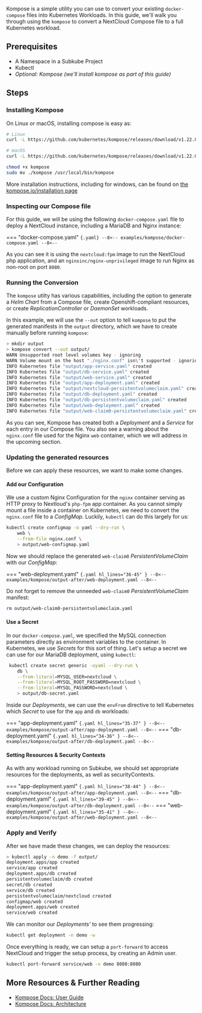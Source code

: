 Kompose is a simple utility you can use to convert your existing `docker-compose`
files into Kubernetes Workloads. In this guide, we'll walk you through using the
`kompose` to convert a NextCloud Compose file to a full Kubernetes workload.


## Prerequisites

- A Namespace in a Subkube Project
- Kubectl
- _Optional: Kompose (we'll install kompose as part of this guide)_


## Steps

### Installing Kompose

On Linux or macOS, installing compose is easy as:

``` sh
# Linux
curl -L https://github.com/kubernetes/kompose/releases/download/v1.22.0/kompose-linux-amd64 -o kompose

# macOS
curl -L https://github.com/kubernetes/kompose/releases/download/v1.22.0/kompose-darwin-amd64 -o kompose

chmod +x kompose
sudo mv ./kompose /usr/local/bin/kompose
```

More installation instructions, including for windows, can be found on
[the kompose.io/installation page](https://kompose.io/installation/)


### Inspecting our Compose file

For this guide, we will be using the following `docker-compose.yaml` file to
deploy a NextCloud instance, including a MariaDB and Nginx instance:

=== "docker-compose.yaml"
    ``` {.yaml}
    --8<--
    examples/kompose/docker-compose.yaml
    --8<--
    ```

As you can see it is using the `nextcloud:fpm` image to run the NextCloud php
application, and an `nginxinc/nginx-unprivileged` image to run Nginx as non-root
on port `8080`.


### Running the Conversion

The `kompose` utilty has various capabilities, including the option to generate
a _Helm Chart_ from a Compose file, create Openshift-compliant resources,
or create _ReplicationController_ or _DaemonSet_ workloads.

In this example, we will use the `--out` option to tell `kompose` to put the
generated manifests in the `output` directory, which we have to create manually
before running `kompose`:

``` sh
> mkdir output
> kompose convert --out output/
WARN Unsupported root level volumes key - ignoring
WARN Volume mount on the host "./nginx.conf" isn\'t supported - ignoring path on the host
INFO Kubernetes file "output/app-service.yaml" created
INFO Kubernetes file "output/db-service.yaml" created
INFO Kubernetes file "output/web-service.yaml" created
INFO Kubernetes file "output/app-deployment.yaml" created
INFO Kubernetes file "output/nextcloud-persistentvolumeclaim.yaml" created
INFO Kubernetes file "output/db-deployment.yaml" created
INFO Kubernetes file "output/db-persistentvolumeclaim.yaml" created
INFO Kubernetes file "output/web-deployment.yaml" created
INFO Kubernetes file "output/web-claim0-persistentvolumeclaim.yaml" created
```

As you can see, Kompose has created both a _Deployment_ and a _Service_ for each
entry in our Compose file. You also see a warning about the `nginx.conf` file
used for the Nginx `web` container, which we will address in the upcoming section.


### Updating the generated resources

Before we can apply these resources, we want to make some changes.

#### Add our Configuration

We use a custom Nginx Configuration for the `nginx` container serving as HTTP
proxy to Nextloud's `php-fpm` app container. As you cannot simply mount a file
inside a container on Kubernetes, we need to convert the `nginx.conf` file to
a _ConfigMap_. Luckily, `kubectl` can do this largely for us:

``` sh
kubectl create configmap -o yaml --dry-run \
    web \
    --from-file nginx.conf \
    > output/web-configmap.yaml
```

Now we should replace the generated `web-claim0` _PersistentVolumeClaim_ with our
_ConfigMap_:

=== "web-deployment.yaml"
    ``` {.yaml hl_lines="36-45" }
    --8<--
    examples/kompose/output-after/web-deployment.yaml
    --8<--
    ```

Do not forget to remove the unneeded `web-claim0` _PersistentVolumeClaim_ manifest:

``` sh
rm output/web-claim0-persistentvolumeclaim.yaml
```

#### Use a Secret

In our `docker-compose.yaml`, we specified the MySQL connection parameters directly
as environment variables to the container. In Kubernetes, we use _Secrets_ for this
sort of thing. Let's setup a secret we can use for our MariaDB deployment, using `kubectl`:

``` sh
 kubectl create secret generic -oyaml --dry-run \
    db \
    --from-literal=MYSQL_USER=nextcloud \
    --from-literal=MYSQL_ROOT_PASSWORD=nextcloud \
    --from-literal=MYSQL_PASSWORD=nextcloud \
    > output/db-secret.yaml
```

Inside our _Deployments_, we can use the `envFrom` directive to tell
Kubernetes which _Secret_ to use for the `app` and `db` workloads:

=== "app-deployment.yaml"
    ``` {.yaml hl_lines="35-37" }
    --8<--
    examples/kompose/output-after/app-deployment.yaml
    --8<--
    ```
=== "db-deployment.yaml"
    ``` {.yaml hl_lines="34-36" }
    --8<--
    examples/kompose/output-after/db-deployment.yaml
    --8<--
    ```

#### Setting Resources & Security Contexts

As with any workload running on Subkube, we should set appropriate resources for
the deployments, as well as securityContexts.


=== "app-deployment.yaml"
    ``` {.yaml hl_lines="38-44" }
    --8<--
    examples/kompose/output-after/app-deployment.yaml
    --8<--
    ```
=== "db-deployment.yaml"
    ``` {.yaml hl_lines="39-45" }
    --8<--
    examples/kompose/output-after/db-deployment.yaml
    --8<--
    ```
=== "web-deployment.yaml"
    ``` {.yaml hl_lines="35-41" }
    --8<--
    examples/kompose/output-after/web-deployment.yaml
    --8<--
    ```

### Apply and Verify

After we have made these changes, we can deploy the resources:

``` sh
> kubectl apply -n demo -f output/
deployment.apps/app created
service/app created
deployment.apps/db created
persistentvolumeclaim/db created
secret/db created
service/db created
persistentvolumeclaim/nextcloud created
configmap/web created
deployment.apps/web created
service/web created
```

We can monitor our _Deployments'_ to see them progressing:
``` sh
kubectl get deployment -n demo -w
```

Once everything is ready, we can setup a `port-forward` to access NextCloud and
trigger the setup process, by creating an Admin user.

``` sh
kubectl port-forward service/web -n demo 8080:8080
```





## More Resources & Further Reading

- [Kompose Docs: User Guide](https://kompose.io/user-guide/)
- [Kompose Docs: Architecture](https://kompose.io/architectue/)
